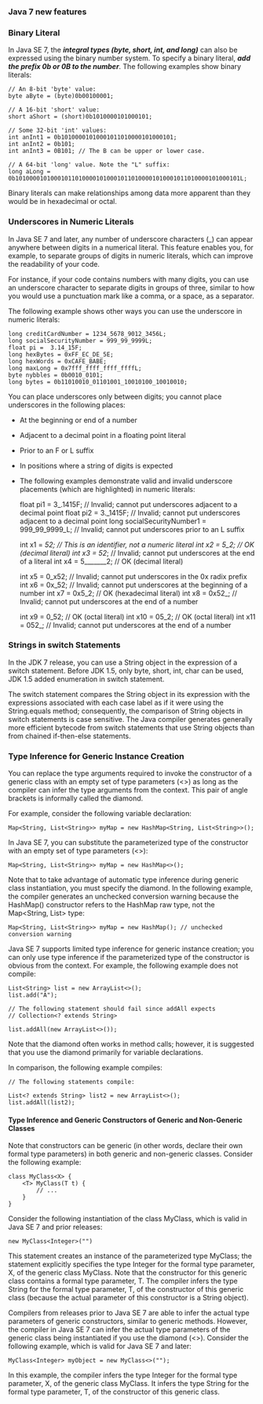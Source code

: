 ### Java 7 new features

### Binary Literal
In Java SE 7, the **_integral types (byte, short, int, and long)_** can also be expressed using the binary number system. 
To specify a binary literal, **_add the prefix 0b or 0B to the number_**. The following examples show binary literals:

    // An 8-bit 'byte' value:
    byte aByte = (byte)0b00100001;
    
    // A 16-bit 'short' value:
    short aShort = (short)0b1010000101000101;
    
    // Some 32-bit 'int' values:
    int anInt1 = 0b10100001010001011010000101000101;
    int anInt2 = 0b101;
    int anInt3 = 0B101; // The B can be upper or lower case.

    // A 64-bit 'long' value. Note the "L" suffix:
    long aLong = 0b1010000101000101101000010100010110100001010001011010000101000101L;

Binary literals can make relationships among data more apparent than they would be in hexadecimal or octal. 

### Underscores in Numeric Literals

In Java SE 7 and later, any number of underscore characters (_) can appear anywhere between digits in a numerical literal. 
This feature enables you, for example, to separate groups of digits in numeric literals, which can improve the readability of your code.

For instance, if your code contains numbers with many digits, you can use an underscore character to separate digits in groups of three, 
similar to how you would use a punctuation mark like a comma, or a space, as a separator.

The following example shows other ways you can use the underscore in numeric literals:

    long creditCardNumber = 1234_5678_9012_3456L;
    long socialSecurityNumber = 999_99_9999L;
    float pi = 	3.14_15F;
    long hexBytes = 0xFF_EC_DE_5E;
    long hexWords = 0xCAFE_BABE;
    long maxLong = 0x7fff_ffff_ffff_ffffL;
    byte nybbles = 0b0010_0101;
    long bytes = 0b11010010_01101001_10010100_10010010;

You can place underscores only between digits; you cannot place underscores in the following places:

* At the beginning or end of a number
* Adjacent to a decimal point in a floating point literal
* Prior to an F or L suffix
* In positions where a string of digits is expected
* The following examples demonstrate valid and invalid underscore placements (which are highlighted) in numeric literals:


    float pi1 = 3_.1415F;      // Invalid; cannot put underscores adjacent to a decimal point
    float pi2 = 3._1415F;      // Invalid; cannot put underscores adjacent to a decimal point
    long socialSecurityNumber1
    = 999_99_9999_L;         // Invalid; cannot put underscores prior to an L suffix
    
    int x1 = _52;              // This is an identifier, not a numeric literal
    int x2 = 5_2;              // OK (decimal literal)
    int x3 = 52_;              // Invalid; cannot put underscores at the end of a literal
    int x4 = 5_______2;        // OK (decimal literal)
    
    int x5 = 0_x52;            // Invalid; cannot put underscores in the 0x radix prefix
    int x6 = 0x_52;            // Invalid; cannot put underscores at the beginning of a number
    int x7 = 0x5_2;            // OK (hexadecimal literal)
    int x8 = 0x52_;            // Invalid; cannot put underscores at the end of a number
    
    int x9 = 0_52;             // OK (octal literal)
    int x10 = 05_2;            // OK (octal literal)
    int x11 = 052_;            // Invalid; cannot put underscores at the end of a number

### Strings in switch Statements

In the JDK 7 release, you can use a String object in the expression of a switch statement.
Before JDK 1.5, only byte, short, int, char can be used, JDK 1.5 added enumeration in switch statement.

The switch statement compares the String object in its expression with the expressions associated with each case label as if it were using the String.equals method; 
consequently, the comparison of String objects in switch statements is case sensitive. 
The Java compiler generates generally more efficient bytecode from switch statements that use String objects than from chained if-then-else statements.

### Type Inference for Generic Instance Creation
You can replace the type arguments required to invoke the constructor of a generic class with an empty set of type parameters (<>) 
as long as the compiler can infer the type arguments from the context. This pair of angle brackets is informally called the diamond.

For example, consider the following variable declaration:

    Map<String, List<String>> myMap = new HashMap<String, List<String>>();
In Java SE 7, you can substitute the parameterized type of the constructor with an empty set of type parameters (<>):

    Map<String, List<String>> myMap = new HashMap<>();
Note that to take advantage of automatic type inference during generic class instantiation, you must specify the diamond. 
In the following example, the compiler generates an unchecked conversion warning because the HashMap() constructor refers to the HashMap raw type, not the Map<String, List<String>> type:

    Map<String, List<String>> myMap = new HashMap(); // unchecked conversion warning
Java SE 7 supports limited type inference for generic instance creation; you can only use type inference if the parameterized type of the constructor is obvious from the context. 
For example, the following example does not compile:

    List<String> list = new ArrayList<>();
    list.add("A");

    // The following statement should fail since addAll expects
    // Collection<? extends String>
    
    list.addAll(new ArrayList<>());
Note that the diamond often works in method calls; however, it is suggested that you use the diamond primarily for variable declarations.

In comparison, the following example compiles:

    // The following statements compile:
    
    List<? extends String> list2 = new ArrayList<>();
    list.addAll(list2);

#### Type Inference and Generic Constructors of Generic and Non-Generic Classes
Note that constructors can be generic (in other words, declare their own formal type parameters) in both generic and non-generic classes. Consider the following example:

    class MyClass<X> {
        <T> MyClass(T t) {
            // ...
        }
    }
Consider the following instantiation of the class MyClass, which is valid in Java SE 7 and prior releases:

    new MyClass<Integer>("")
This statement creates an instance of the parameterized type MyClass<Integer>; 
the statement explicitly specifies the type Integer for the formal type parameter, X, of the generic class MyClass<X>. 
Note that the constructor for this generic class contains a formal type parameter, T. 
The compiler infers the type String for the formal type parameter, T, of the constructor of this generic class (because the actual parameter of this constructor is a String object).

Compilers from releases prior to Java SE 7 are able to infer the actual type parameters of generic constructors, similar to generic methods. 
However, the compiler in Java SE 7 can infer the actual type parameters of the generic class being instantiated if you use the diamond (<>). 
Consider the following example, which is valid for Java SE 7 and later:

    MyClass<Integer> myObject = new MyClass<>("");
In this example, the compiler infers the type Integer for the formal type parameter, X, of the generic class MyClass<X>. 
It infers the type String for the formal type parameter, T, of the constructor of this generic class.
